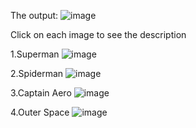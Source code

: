 The output:
![image](https://github.com/OphiliaFradarick/Comic-World-Stage---VR-Project/assets/76613993/5cba305f-6837-4ba0-a039-2080c25aa371)

Click on each image to see the description

1.Superman
![image](https://github.com/OphiliaFradarick/Comic-World-Stage---VR-Project/assets/76613993/ce05af5e-865f-4221-bea9-fe039d9cef53)

2.Spiderman
![image](https://github.com/OphiliaFradarick/Comic-World-Stage---VR-Project/assets/76613993/5d83aee9-520b-4d58-8105-0d778e59cf57)

3.Captain Aero
![image](https://github.com/OphiliaFradarick/Comic-World-Stage---VR-Project/assets/76613993/62d7a554-f4a1-4fe9-8e7f-e1899ea4edf4)

4.Outer Space
![image](https://github.com/OphiliaFradarick/Comic-World-Stage---VR-Project/assets/76613993/2b56e510-d42d-476a-9fe4-96f9b323ef64)

